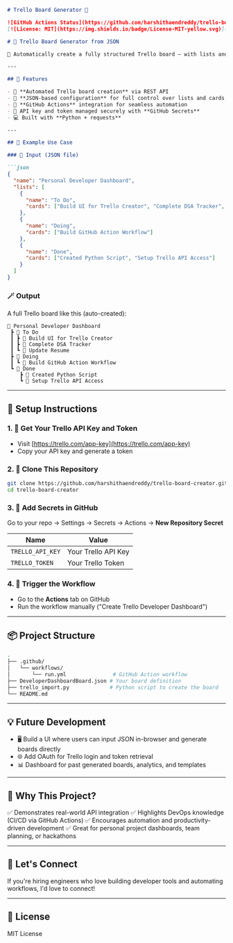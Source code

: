 ````markdown
# Trello Board Generator 🚀

![GitHub Actions Status](https://github.com/harshithaendreddy/trello-board-creator/actions/workflows/run.yml/badge.svg)
[![License: MIT](https://img.shields.io/badge/License-MIT-yellow.svg)](https://opensource.org/licenses/MIT)

# 🧩 Trello Board Generator from JSON

🚀 Automatically create a fully structured Trello board — with lists and cards — using a simple JSON file and GitHub Actions. Ideal for developers, productivity enthusiasts, and teams that want to automate repetitive Trello setups.

---

## 🌟 Features

- 🔄 **Automated Trello board creation** via REST API  
- 🧾 **JSON-based configuration** for full control over lists and cards  
- 🤖 **GitHub Actions** integration for seamless automation  
- 🔐 API key and token managed securely with **GitHub Secrets**  
- 💻 Built with **Python + requests**

---

## 📁 Example Use Case

### 🔧 Input (JSON file)

```json
{
  "name": "Personal Developer Dashboard",
  "lists": [
    {
      "name": "To Do",
      "cards": ["Build UI for Trello Creator", "Complete DSA Tracker", "Update Resume"]
    },
    {
      "name": "Doing",
      "cards": ["Build GitHub Action Workflow"]
    },
    {
      "name": "Done",
      "cards": ["Created Python Script", "Setup Trello API Access"]
    }
  ]
}
````

### 🪄 Output

A full Trello board like this (auto-created):

```
📌 Personal Developer Dashboard
 ┣ 📂 To Do
 ┃ ┣ 📝 Build UI for Trello Creator
 ┃ ┣ 📝 Complete DSA Tracker
 ┃ ┗ 📝 Update Resume
 ┣ 📂 Doing
 ┃ ┗ 📝 Build GitHub Action Workflow
 ┗ 📂 Done
    ┣ 📝 Created Python Script
    ┗ 📝 Setup Trello API Access
```

---




## 🔧 Setup Instructions

### 1. 🔑 Get Your Trello API Key and Token

* Visit [https://trello.com/app-key](https://trello.com/app-key)
* Copy your API key and generate a token

### 2. 📂 Clone This Repository

```bash
git clone https://github.com/harshithaendreddy/trello-board-creator.git
cd trello-board-creator
```

### 3. 🔐 Add Secrets in GitHub

Go to your repo → Settings → Secrets → Actions → **New Repository Secret**

| Name             | Value               |
| ---------------- | ------------------- |
| `TRELLO_API_KEY` | Your Trello API Key |
| `TRELLO_TOKEN`   | Your Trello Token   |

### 4. 🚀 Trigger the Workflow

* Go to the **Actions** tab on GitHub
* Run the workflow manually ("Create Trello Developer Dashboard")

---

## 📦 Project Structure

```bash
.
├── .github/
│   └── workflows/
│       └── run.yml               # GitHub Action workflow
├── DeveloperDashboardBoard.json # Your board definition
├── trello_import.py             # Python script to create the board
└── README.md
```

---

## 💡 Future Development

* 🖥️ Build a UI where users can input JSON in-browser and generate boards directly
* 🌐 Add OAuth for Trello login and token retrieval
* 📊 Dashboard for past generated boards, analytics, and templates

---

## 🧠 Why This Project?

✅ Demonstrates real-world API integration
✅ Highlights DevOps knowledge (CI/CD via GitHub Actions)
✅ Encourages automation and productivity-driven development
✅ Great for personal project dashboards, team planning, or hackathons

---

## 🤝 Let's Connect

If you're hiring engineers who love building developer tools and automating workflows, I'd love to connect!

---

## 📄 License

MIT License


